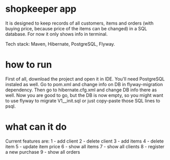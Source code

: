 # shopkeeper app

It is designed to keep records of all customers, items and orders (with buying price, because price of the items can be changed) in a SQL database.
For now it only shows info in terminal.

Tech stack: Maven, Hibernate, PostgreSQL, Flyway.

# how to run

First of all, download the project and open it in IDE. You'll need PostgreSQL instaled as well. Go to pom.xml and change info on DB in flyway-migration dependency. Then go to hibernate.cfg.xml and change DB info there as well. Now you are good to go, but the DB is now empty, so you might want to use flyway to migrate V1__init.sql or just copy-paste those SQL lines to psql.

# what can it do

Current features are: 
1 - add client
2 - delete client
3 - add items
4 - delete item
5 - update item price
6 - show all items
7 - show all clients
8 - register a new purchase
9 - show all orders
